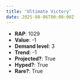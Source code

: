 ```yaml
---
title: 'Ultimate Victory'
date: 2025-08-06T00:00:00Z
---
```

- **RAP**: 1029
- **Value**: -1
- **Demand level**: 3
- **Trend**: -1
- **Projected?**: True
- **Hyped?**: True
- **Rare?**: True
